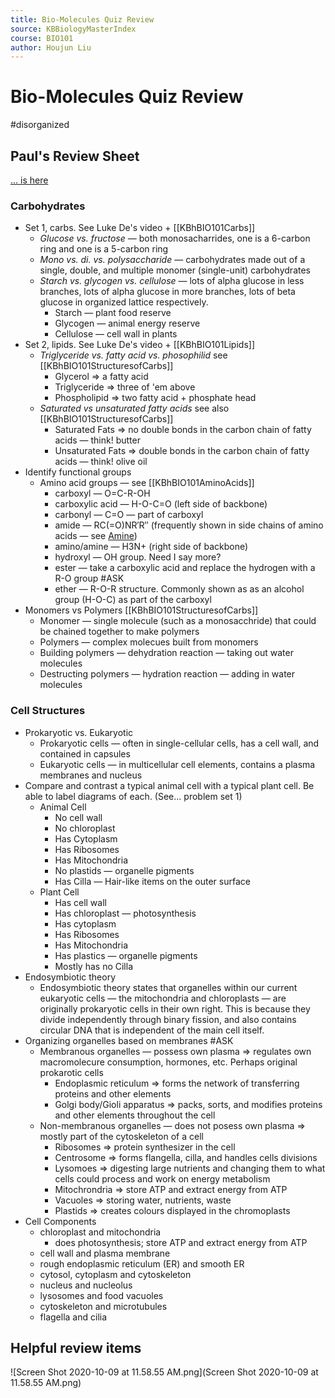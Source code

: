 ```yaml
---
title: Bio-Molecules Quiz Review
source: KBBiologyMasterIndex
course: BIO101
author: Houjun Liu
---
```


# Bio-Molecules Quiz Review

#disorganized 

## Paul's Review Sheet
[... is here](https://docs.google.com/document/d/1wGN3RNZCN-hkP2gJe2C7FHGZi_-YfCE6aJCZy-0N53s/edit)

### Carbohydrates
* Set 1, carbs. See Luke De's video + [[KBhBIO101Carbs]]
	* *Glucose vs. fructose* — both monosacharrides, one is a 6-carbon ring and one is a 5-carbon ring
	* *Mono vs. di. vs. polysaccharide* — carbohydrates made out of a single, double, and multiple monomer (single-unit) carbohydrates
	* *Starch vs. glycogen vs. cellulose* — lots of alpha glucose in less branches, lots of alpha glucose in more branches, lots of beta glucose in organized lattice respectively.
		* Starch — plant food reserve
		* Glycogen — animal energy reserve
		* Cellulose — cell wall in plants
* Set 2, lipids. See Luke De's video + [[KBhBIO101Lipids]]
	* *Triglyceride vs. fatty acid vs. phosophilid* see [[KBhBIO101StructuresofCarbs]]
		* Glycerol => a fatty acid
		* Triglyceride => three of 'em above
		* Phospholipid => two fatty acid + phosphate head
	* *Saturated vs unsaturated fatty acids* see also [[KBhBIO101StructuresofCarbs]] 
		* Saturated Fats => no double bonds in the carbon chain of fatty acids — think! butter
		* Unsaturated Fats => double bonds in the carbon chain of fatty acids — think! olive oil
* Identify functional groups
	* Amino acid groups — see [[KBhBIO101AminoAcids]]
		*  carboxyl — O=C-R-OH
		*  carboxylic acid — H-O-C=O  (left side of backbone)
		*  carbonyl  — C=O — part of carboxyl 
		*  amide — RC(=O)NR′R″ (frequently shown in side chains of amino acids — see [Amine](https://en.wikipedia.org/wiki/Amide#/media/File:Amide-general.png))
		*  amino/amine — H3N+ (right side of backbone)
		*  hydroxyl — OH group. Need I say more?
		*  ester — take a carboxylic acid and replace the hydrogen with a R-O group  #ASK
		*  ether — R-O-R structure. Commonly shown as as an alcohol group (H-O-C) as part of the carboxyl
* Monomers vs Polymers [[KBhBIO101StructuresofCarbs]]
	* Monomer — single molecule (such as a monosacchride) that could be chained together to make polymers
	* Polymers — complex molecues built from monomers
	* Building polymers — dehydration reaction — taking out water molecules
	* Destructing polymers — hydration reaction — adding in water molecules
	
### Cell Structures
* Prokaryotic vs. Eukaryotic
	* Prokaryotic cells — often in single-cellular cells, has a cell wall, and contained in capsules
	* Eukaryotic cells — in multicellular cell elements, contains a plasma membranes and nucleus
* Compare and contrast a typical animal cell with a typical plant cell. Be able to label diagrams of each. (See... problem set 1)
	* Animal Cell
		* No cell wall
		* No chloroplast
		* Has Cytoplasm
		* Has Ribosomes
		* Has Mitochondria
		* No plastids — organelle pigments
		* Has Cilla — Hair-like items on the outer surface 
	* Plant Cell
		* Has cell wall
		* Has chloroplast — photosynthesis
		* Has cytoplasm
		* Has Ribosomes
		* Has Mitochondria
		* Has plastics — organelle pigments
		* Mostly has no Cilla
* Endosymbiotic theory 
	* 	Endosymbiotic theory states that organelles within our current eukaryotic cells — the mitochondria and chloroplasts — are originally prokaryotic cells in their own right. This is because they divide independently through binary fission, and also contains circular DNA that is independent of the main cell itself.
* Organizing organelles based on membranes #ASK
	*  Membranous organelles — possess own plasma => regulates own macromolecure consumption, hormones, etc. Perhaps original prokarotic cells
		*  Endoplasmic reticulum => forms the network of transferring proteins and other elements
		*  Golgi body/Gioli apparatus => packs, sorts, and modifies proteins and other elements throughout the cell
	*  Non-membranous organelles — does not posess own plasma => mostly part of the cytoskeleton of a cell
		* Ribosomes => protein synthesizer in the cell
		* Centrosome => forms flangella, cilla, and handles cells divisions
		* Lysomoes => digesting large nutrients and changing them to what cells could process and work on energy metabolism
		* Mitochrondria => store ATP and extract energy from ATP
		* Vacuoles => storing water, nutrients, waste
		* Plastids => creates colours displayed in the chromoplasts
* Cell Components
	* chloroplast and mitochondria
		* does photosynthesis;  store ATP and extract energy from ATP
	* cell wall and plasma membrane
	* rough endoplasmic reticulum (ER) and smooth ER
	* cytosol, cytoplasm and cytoskeleton
	* nucleus and nucleolus
	* lysosomes and food vacuoles
	* cytoskeleton and microtubules
	* flagella and cilia 



## Helpful review items

![Screen Shot 2020-10-09 at 11.58.55 AM.png](Screen Shot 2020-10-09 at 11.58.55 AM.png)
